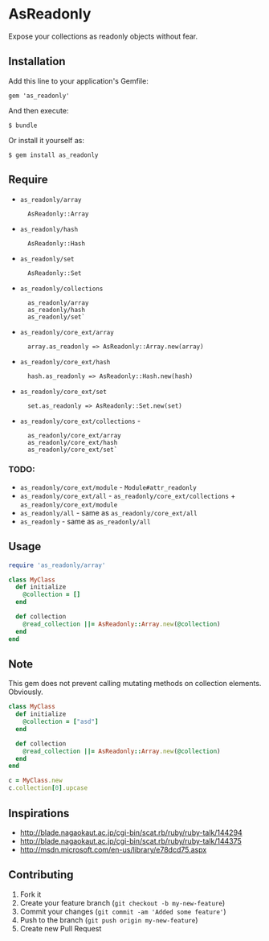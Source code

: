 # AsReadonly

Expose your collections as readonly objects without fear.

## Installation

Add this line to your application's Gemfile:

    gem 'as_readonly'

And then execute:

    $ bundle

Or install it yourself as:

    $ gem install as_readonly

## Require

* `as_readonly/array`

        AsReadonly::Array

* `as_readonly/hash`

        AsReadonly::Hash

* `as_readonly/set`

        AsReadonly::Set

* `as_readonly/collections`

        as_readonly/array
        as_readonly/hash
        as_readonly/set`

* `as_readonly/core_ext/array`

        array.as_readonly => AsReadonly::Array.new(array)

* `as_readonly/core_ext/hash`

        hash.as_readonly => AsReadonly::Hash.new(hash)

* `as_readonly/core_ext/set`

        set.as_readonly => AsReadonly::Set.new(set)

* `as_readonly/core_ext/collections` -

        as_readonly/core_ext/array
        as_readonly/core_ext/hash
        as_readonly/core_ext/set`

### TODO:

* `as_readonly/core_ext/module` - `Module#attr_readonly`
* `as_readonly/core_ext/all` -  `as_readonly/core_ext/collections` + `as_readonly/core_ext/module`
* `as_readonly/all` - same as `as_readonly/core_ext/all`
* `as_readonly` - same as `as_readonly/all`


## Usage

```ruby
require 'as_readonly/array'

class MyClass
  def initialize
    @collection = []
  end

  def collection
    @read_collection ||= AsReadonly::Array.new(@collection)
  end
end
```

## Note

This gem does not prevent calling mutating methods on collection elements. Obviously.

```ruby
class MyClass
  def initialize
    @collection = ["asd"]
  end

  def collection
    @read_collection ||= AsReadonly::Array.new(@collection)
  end
end

c = MyClass.new
c.collection[0].upcase
```

## Inspirations

* http://blade.nagaokaut.ac.jp/cgi-bin/scat.rb/ruby/ruby-talk/144294
* http://blade.nagaokaut.ac.jp/cgi-bin/scat.rb/ruby/ruby-talk/144375
* http://msdn.microsoft.com/en-us/library/e78dcd75.aspx

## Contributing

1. Fork it
2. Create your feature branch (`git checkout -b my-new-feature`)
3. Commit your changes (`git commit -am 'Added some feature'`)
4. Push to the branch (`git push origin my-new-feature`)
5. Create new Pull Request
